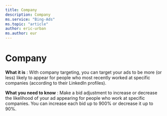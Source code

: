 ```yaml
---
title: Company
description: Company
ms.service: "Bing-Ads"
ms.topic: "article"
author: eric-urban
ms.author: eur
---
```


# Company

**What it is** : With company targeting, you can target your ads to be more (or less) likely to appear for people who most recently worked at specific companies (according to their LinkedIn profiles).

**What you need to know** : Make a bid adjustment to increase or decrease the likelihood of your ad appearing for people who work at specific companies. You can increase each bid up to 900% or decrease it up to 90%.


